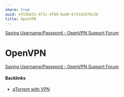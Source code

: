 ```yaml
---
share: true
uuid: ef53b631-4f1c-4f89-8a40-673142076c5b
title: OpenVPN
---
```

[Saving Username/Password - OpenVPN Support Forum](https://forums.openvpn.net/viewtopic.php?t=11342)

# OpenVPN
[Saving Username/Password - OpenVPN Support Forum](https://forums.openvpn.net/viewtopic.php?t=11342)

#### Backlinks

* [qTorrent with VPN](/ade3b76a-458f-4f75-a731-f57a73556557)